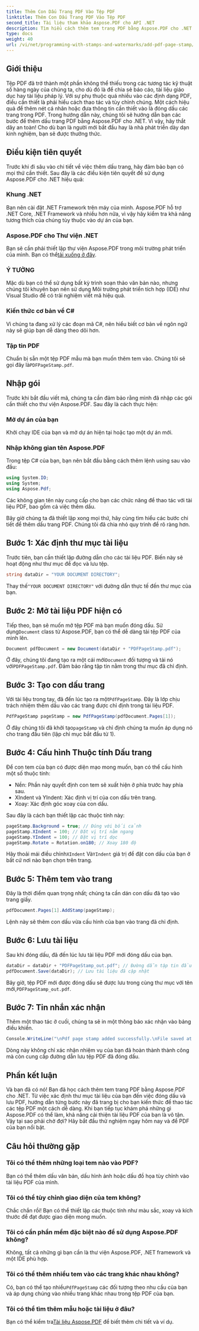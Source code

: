 ```yaml
---
title: Thêm Con Dấu Trang PDF Vào Tệp PDF
linktitle: Thêm Con Dấu Trang PDF Vào Tệp PDF
second_title: Tài liệu tham khảo Aspose.PDF cho API .NET
description: Tìm hiểu cách thêm tem trang PDF bằng Aspose.PDF cho .NET với hướng dẫn chi tiết này. Tăng cường tác động của tài liệu PDF của bạn.
type: docs
weight: 40
url: /vi/net/programming-with-stamps-and-watermarks/add-pdf-page-stamp/
---
```

## Giới thiệu

Tệp PDF đã trở thành một phần không thể thiếu trong các tương tác kỹ thuật số hàng ngày của chúng ta, cho dù đó là để chia sẻ báo cáo, tài liệu giáo dục hay tài liệu pháp lý. Với sự phụ thuộc quá nhiều vào các định dạng PDF, điều cần thiết là phải hiểu cách thao tác và tùy chỉnh chúng. Một cách hiệu quả để thêm nét cá nhân hoặc đưa thông tin cần thiết vào là đóng dấu các trang trong PDF. Trong hướng dẫn này, chúng tôi sẽ hướng dẫn bạn các bước để thêm dấu trang PDF bằng Aspose.PDF cho .NET. Vì vậy, hãy thắt dây an toàn! Cho dù bạn là người mới bắt đầu hay là nhà phát triển dày dạn kinh nghiệm, bạn sẽ được thưởng thức.

## Điều kiện tiên quyết

Trước khi đi sâu vào chi tiết về việc thêm dấu trang, hãy đảm bảo bạn có mọi thứ cần thiết. Sau đây là các điều kiện tiên quyết để sử dụng Aspose.PDF cho .NET hiệu quả:

### Khung .NET
Bạn nên cài đặt .NET Framework trên máy của mình. Aspose.PDF hỗ trợ .NET Core, .NET Framework và nhiều hơn nữa, vì vậy hãy kiểm tra khả năng tương thích của chúng tùy thuộc vào dự án của bạn.

### Aspose.PDF cho Thư viện .NET
 Bạn sẽ cần phải thiết lập thư viện Aspose.PDF trong môi trường phát triển của mình. Bạn có thể[tải xuống ở đây](https://releases.aspose.com/pdf/net/). 

### Ý TƯỞNG
Mặc dù bạn có thể sử dụng bất kỳ trình soạn thảo văn bản nào, nhưng chúng tôi khuyên bạn nên sử dụng Môi trường phát triển tích hợp (IDE) như Visual Studio để có trải nghiệm viết mã hiệu quả.

### Kiến thức cơ bản về C#
Vì chúng ta đang xử lý các đoạn mã C#, nên hiểu biết cơ bản về ngôn ngữ này sẽ giúp bạn dễ dàng theo dõi hơn.

### Tập tin PDF
 Chuẩn bị sẵn một tệp PDF mẫu mà bạn muốn thêm tem vào. Chúng tôi sẽ gọi đây là`PDFPageStamp.pdf`. 

## Nhập gói 

Trước khi bắt đầu viết mã, chúng ta cần đảm bảo rằng mình đã nhập các gói cần thiết cho thư viện Aspose.PDF. Sau đây là cách thực hiện:

### Mở dự án của bạn
Khởi chạy IDE của bạn và mở dự án hiện tại hoặc tạo một dự án mới.

### Nhập không gian tên Aspose.PDF
Trong tệp C# của bạn, bạn nên bắt đầu bằng cách thêm lệnh using sau vào đầu:

```csharp
using System.IO;
using System;
using Aspose.Pdf;
```

Các không gian tên này cung cấp cho bạn các chức năng để thao tác với tài liệu PDF, bao gồm cả việc thêm dấu.

Bây giờ chúng ta đã thiết lập xong mọi thứ, hãy cùng tìm hiểu các bước chi tiết để thêm dấu trang PDF. Chúng tôi đã chia nhỏ quy trình để rõ ràng hơn. 

## Bước 1: Xác định thư mục tài liệu

Trước tiên, bạn cần thiết lập đường dẫn cho các tài liệu PDF. Biến này sẽ hoạt động như thư mục để đọc và lưu tệp.

```csharp
string dataDir = "YOUR DOCUMENT DIRECTORY";
```

 Thay thế`"YOUR DOCUMENT DIRECTORY"` với đường dẫn thực tế đến thư mục của bạn.

## Bước 2: Mở tài liệu PDF hiện có

 Tiếp theo, bạn sẽ muốn mở tệp PDF mà bạn muốn đóng dấu. Sử dụng`Document` class từ Aspose.PDF, bạn có thể dễ dàng tải tệp PDF của mình lên.

```csharp
Document pdfDocument = new Document(dataDir + "PDFPageStamp.pdf");
```

 Ở đây, chúng tôi đang tạo ra một cái mới`Document` đối tượng và tải nó với`PDFPageStamp.pdf`. Đảm bảo rằng tập tin nằm trong thư mục đã chỉ định.

## Bước 3: Tạo con dấu trang

 Với tài liệu trong tay, đã đến lúc tạo ra một`PdfPageStamp`. Đây là lớp chịu trách nhiệm thêm dấu vào các trang được chỉ định trong tài liệu PDF.

```csharp
PdfPageStamp pageStamp = new PdfPageStamp(pdfDocument.Pages[1]);
```

Ở đây chúng tôi đã khởi tạo`pageStamp` và chỉ định chúng ta muốn áp dụng nó cho trang đầu tiên (lập chỉ mục bắt đầu từ 1).

## Bước 4: Cấu hình Thuộc tính Dấu trang

Để con tem của bạn có được diện mạo mong muốn, bạn có thể cấu hình một số thuộc tính:

- Nền: Phần này quyết định con tem sẽ xuất hiện ở phía trước hay phía sau.
- XIndent và YIndent: Xác định vị trí của con dấu trên trang.
- Xoay: Xác định góc xoay của con dấu.

Sau đây là cách bạn thiết lập các thuộc tính này:

```csharp
pageStamp.Background = true; // Đúng với bối cảnh
pageStamp.XIndent = 100; // Đặt vị trí nằm ngang
pageStamp.YIndent = 100; // Đặt vị trí dọc
pageStamp.Rotate = Rotation.on180; // Xoay 180 độ
```

 Hãy thoải mái điều chỉnh`XIndent` Và`YIndent` giá trị để đặt con dấu của bạn ở bất cứ nơi nào bạn chọn trên trang.

## Bước 5: Thêm tem vào trang

Đây là thời điểm quan trọng nhất; chúng ta cần dán con dấu đã tạo vào trang giấy.

```csharp
pdfDocument.Pages[1].AddStamp(pageStamp);
```

Lệnh này sẽ thêm con dấu vừa cấu hình của bạn vào trang đã chỉ định.

## Bước 6: Lưu tài liệu

Sau khi đóng dấu, đã đến lúc lưu tài liệu PDF mới đóng dấu của bạn. 

```csharp
dataDir = dataDir + "PDFPageStamp_out.pdf"; // Đường dẫn tập tin đầu ra
pdfDocument.Save(dataDir); // Lưu tài liệu đã cập nhật
```

Bây giờ, tệp PDF mới được đóng dấu sẽ được lưu trong cùng thư mục với tên mới,`PDFPageStamp_out.pdf`.

## Bước 7: Tin nhắn xác nhận

Thêm một thao tác ở cuối, chúng ta sẽ in một thông báo xác nhận vào bảng điều khiển.

```csharp
Console.WriteLine("\nPdf page stamp added successfully.\nFile saved at " + dataDir);
```

Dòng này không chỉ xác nhận nhiệm vụ của bạn đã hoàn thành thành công mà còn cung cấp đường dẫn lưu tệp PDF đã đóng dấu.

## Phần kết luận

Và bạn đã có nó! Bạn đã học cách thêm tem trang PDF bằng Aspose.PDF cho .NET. Từ việc xác định thư mục tài liệu của bạn đến việc đóng dấu và lưu PDF, hướng dẫn từng bước này đã trang bị cho bạn kiến thức để thao tác các tệp PDF một cách dễ dàng. Khi bạn tiếp tục khám phá những gì Aspose.PDF có thể làm, khả năng cải thiện tài liệu PDF của bạn là vô tận. Vậy tại sao phải chờ đợi? Hãy bắt đầu thử nghiệm ngay hôm nay và để PDF của bạn nổi bật.

## Câu hỏi thường gặp

### Tôi có thể thêm những loại tem nào vào PDF?  
Bạn có thể thêm dấu văn bản, dấu hình ảnh hoặc dấu đồ họa tùy chỉnh vào tài liệu PDF của mình.

### Tôi có thể tùy chỉnh giao diện của tem không?  
Chắc chắn rồi! Bạn có thể thiết lập các thuộc tính như màu sắc, xoay và kích thước để đạt được giao diện mong muốn.

### Tôi có cần phần mềm đặc biệt nào để sử dụng Aspose.PDF không?  
Không, tất cả những gì bạn cần là thư viện Aspose.PDF, .NET framework và một IDE phù hợp.

### Tôi có thể thêm nhiều tem vào các trang khác nhau không?  
 Có, bạn có thể tạo nhiều`PdfPageStamp` các đối tượng theo nhu cầu của bạn và áp dụng chúng vào nhiều trang khác nhau trong tệp PDF của bạn.

### Tôi có thể tìm thêm mẫu hoặc tài liệu ở đâu?  
 Bạn có thể kiểm tra[Tài liệu Aspose.PDF](https://reference.aspose.com/pdf/net/) để biết thêm chi tiết và ví dụ.